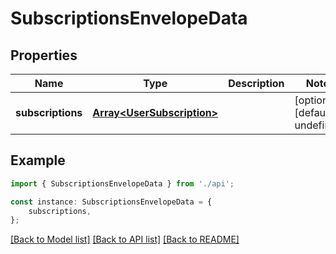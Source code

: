 # SubscriptionsEnvelopeData


## Properties

Name | Type | Description | Notes
------------ | ------------- | ------------- | -------------
**subscriptions** | [**Array&lt;UserSubscription&gt;**](UserSubscription.md) |  | [optional] [default to undefined]

## Example

```typescript
import { SubscriptionsEnvelopeData } from './api';

const instance: SubscriptionsEnvelopeData = {
    subscriptions,
};
```

[[Back to Model list]](../README.md#documentation-for-models) [[Back to API list]](../README.md#documentation-for-api-endpoints) [[Back to README]](../README.md)
